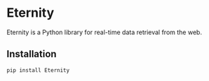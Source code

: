 # Eternity

Eternity is a Python library for real-time data retrieval from the web.

## Installation

```bash
pip install Eternity
